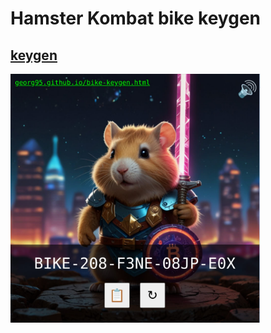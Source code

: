 # Hamster Kombat bike keygen

## [keygen](https://georg95.github.io/bike-keygen.html)

[<img src="demo.jpg" width="400">](https://georg95.github.io/bike-keygen.html)
